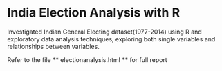 # India Election Analysis with R

Investigated Indian General Electing dataset(1977-2014) using R and exploratory data analysis techniques, 
exploring both single variables and relationships between variables.

Refer to the file ** electionanalysis.html ** for full report
